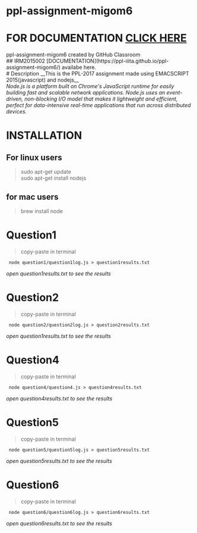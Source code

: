 # ppl-assignment-migom6
<h1>FOR DOCUMENTATION  <a href="https://ppl-iiita.github.io/ppl-assignment-migom6/">CLICK HERE</a> </h1> 
ppl-assignment-migom6 created by GitHub Classroom
<br>
## IRM2015002
[DOCUMENTATION](https://ppl-iiita.github.io/ppl-assignment-migom6/) availabe here. <br>
# Description
__This is the PPL-2017 assignment
  made using EMACSCRIPT 2015(javascript)
  and nodejs__ 
  <br>
  <em> Node.js is a platform built on Chrome's JavaScript runtime for easily building fast and scalable network applications. Node.js uses an event-driven, non-blocking I/O model that makes it lightweight and efficient, perfect for data-intensive real-time applications that run across distributed devices.
</em>

# INSTALLATION
## For linux users
> sudo apt-get update </br>
> sudo apt-get install nodejs

## for mac users
> brew install node

# Question1
> copy-paste in terminal
<pre><code> node question1/question1log.js > question1results.txt
</code></pre>
_open *question1results.txt* to see the results_

# Question2
> copy-paste in terminal
<pre><code> node question2/question2log.js > question2results.txt
</code></pre>
_open *question1results.txt* to see the results_

# Question4
> copy-paste in terminal
<pre><code> node question4/question4.js > question4results.txt
</code></pre>
_open *question4results.txt* to see the results_

# Question5
> copy-paste in terminal
<pre><code> node question5/question5log.js > question5results.txt
</code></pre>
_open *question5results.txt* to see the results_

# Question6
> copy-paste in terminal
<pre><code> node question6/question6log.js > question6results.txt
</code></pre>
_open *question6results.txt* to see the results_
